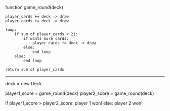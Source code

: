function game_round(deck)

    player_cards += deck -> draw
    player_cards += deck -> draw

    loop:
        if sum of player_cards < 21:
            if wants more cards:
                player_cards += deck -> draw
            else:
                end loop
        else:
            end loop

    return sum of player_cards

---------------------------------------------------------

deck = new Deck

player1_score = game_round(deck)
player2_score = game_round(deck)

if player1_score > player2_score:
    player 1 won!
else:
    player 2 won!